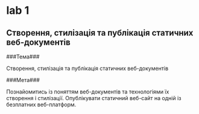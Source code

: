 # lab 1
## Створення, стилізація та публікація статичних веб-документів ##

###Тема###

Створення, стилізація та публікація статичних веб-документів

###Мета###

Познайомитись із поняттям веб-документів та технологіями їх створення і стилізації. Опублікувати статичний веб-сайт на одній із безплатних веб-платформ.
